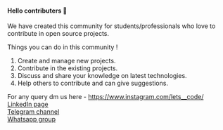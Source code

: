 
#### Hello contributers 👋

We have created this community for students/professionals who love to contribute in open source projects. 

Things you can do in this community !

1. Create and manage new projects. <br>
2. Contribute in the existing projects.<br>
3. Discuss and share your knowledge on latest technologies.<br>
4. Help others to contribute and can give suggestions.<br>

For any query dm us here - https://www.instagram.com/lets__code/ <br> 
[LinkedIn page](https://www.linkedin.com/company/lets-code-forever/) <br>
[Telegram channel](https://t.me/offcampusjobsupdatess) <br>
[Whatsapp group](https://chat.whatsapp.com/J2QG1qQg5Qc8euTvY0bt5s) <br>
